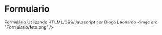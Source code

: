 # Formulario
Formulário Utilizando HTLML/CSS/Javascript
por Diogo Leonardo 
<imgc src "Formulario/foto.png" />
